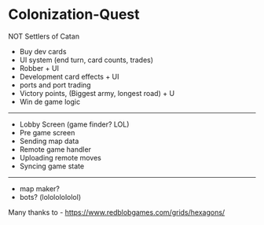 # Colonization-Quest

NOT Settlers of Catan

-   Buy dev cards
-   UI system (end turn, card counts, trades)
-   Robber + UI
-   Development card effects + UI
-   ports and port trading
-   Victory points, (Biggest army, longest road) + U
-   Win de game logic

---

-   Lobby Screen (game finder? LOL)
-   Pre game screen
-   Sending map data
-   Remote game handler
-   Uploading remote moves
-   Syncing game state

---

-   map maker?
-   bots? (lolololololol)

Many thanks to -
https://www.redblobgames.com/grids/hexagons/
